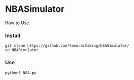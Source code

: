 # NBASimulator

How to Use

### Install
```
git clone https://github.com/SamuraiViking/NBASimulator/
cd NBASimulator
```
### Use
```
python3 NBA.py
```
